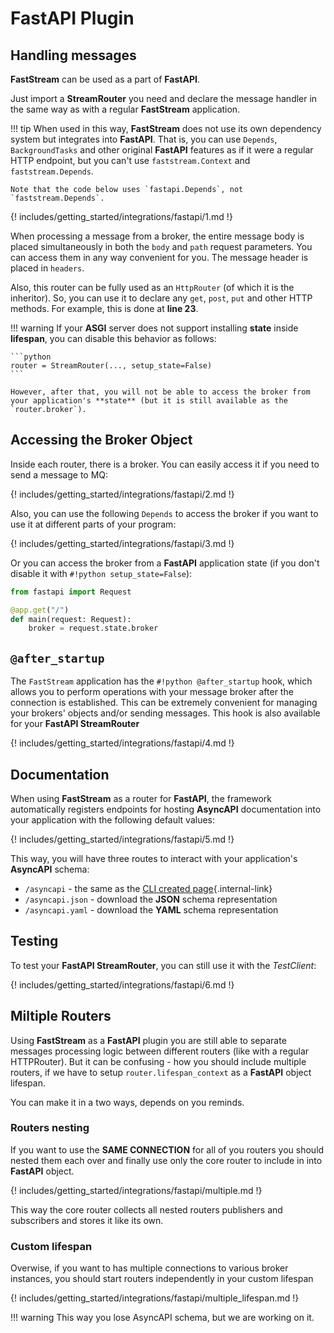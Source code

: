 # **FastAPI** Plugin

## Handling messages

**FastStream** can be used as a part of **FastAPI**.

Just import a **StreamRouter** you need and declare the message handler in the same way as with a regular **FastStream** application.

!!! tip
    When used in this way, **FastStream** does not use its own dependency system but integrates into **FastAPI**.
    That is, you can use `Depends`, `BackgroundTasks` and other original **FastAPI** features as if it were a regular HTTP endpoint, but you can't use `faststream.Context` and `faststream.Depends`.

    Note that the code below uses `fastapi.Depends`, not `faststream.Depends`.

{! includes/getting_started/integrations/fastapi/1.md !}

When processing a message from a broker, the entire message body is placed simultaneously in both the `body` and `path` request parameters. You can access them in any way convenient for you. The message header is placed in `headers`.

Also, this router can be fully used as an `HttpRouter` (of which it is the inheritor). So, you can
use it to declare any `get`, `post`, `put` and other HTTP methods. For example, this is done at **line 23**.

!!! warning
    If your **ASGI** server does not support installing **state** inside **lifespan**, you can disable this behavior as follows:

    ```python
    router = StreamRouter(..., setup_state=False)
    ```

    However, after that, you will not be able to access the broker from your application's **state** (but it is still available as the `router.broker`).

## Accessing the Broker Object

Inside each router, there is a broker. You can easily access it if you need to send a message to MQ:

{! includes/getting_started/integrations/fastapi/2.md !}

Also, you can use the following `Depends` to access the broker if you want to use it at different parts of your program:

{! includes/getting_started/integrations/fastapi/3.md !}

Or you can access the broker from a **FastAPI** application state (if you don't disable it with `#!python setup_state=False`):

```python
from fastapi import Request

@app.get("/")
def main(request: Request):
    broker = request.state.broker
```

## `@after_startup`

The `FastStream` application has the `#!python @after_startup` hook, which allows you to perform operations with your message broker after the connection is established. This can be extremely convenient for managing your brokers' objects and/or sending messages. This hook is also available for your **FastAPI StreamRouter**

{! includes/getting_started/integrations/fastapi/4.md !}

## Documentation

When using **FastStream** as a router for **FastAPI**, the framework automatically registers endpoints for hosting **AsyncAPI** documentation into your application with the following default values:

{! includes/getting_started/integrations/fastapi/5.md !}

This way, you will have three routes to interact with your application's **AsyncAPI** schema:

* `/asyncapi` - the same as the [CLI created page](../../../getting-started/asyncapi/hosting.md){.internal-link}
* `/asyncapi.json` - download the **JSON** schema representation
* `/asyncapi.yaml` - download the **YAML** schema representation

## Testing

To test your **FastAPI StreamRouter**, you can still use it with the *TestClient*:

{! includes/getting_started/integrations/fastapi/6.md !}

## Miltiple Routers

Using **FastStream** as a **FastAPI** plugin you are still able to separate messages processing logic between different routers (like with a regular HTTPRouter). But it can be confusing - how you should include multiple routers, if we have to setup `router.lifespan_context` as a **FastAPI** object lifespan.

You can make it in a two ways, depends on you reminds.

### Routers nesting

If you want to use the **SAME CONNECTION** for all of you routers you should nested them each over and finally use only the core router to include in into **FastAPI** object.

{! includes/getting_started/integrations/fastapi/multiple.md !}

This way the core router collects all nested routers publishers and subscribers and stores it like its own.

### Custom lifespan

Overwise, if you want to has multiple connections to various broker instances, you should start routers independently in your custom lifespan

{! includes/getting_started/integrations/fastapi/multiple_lifespan.md !}

!!! warning
    This way you lose AsyncAPI schema, but we are working on it.
